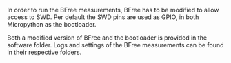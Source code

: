 In order to run the BFree measurements, BFree has to be modified to allow access to SWD. Per default the SWD pins are used as GPIO, in both Micropython as the bootloader. 

Both a modified version of BFree and the bootloader is provided in the software folder. Logs and settings of the BFree measurements can be found in their respective folders.
